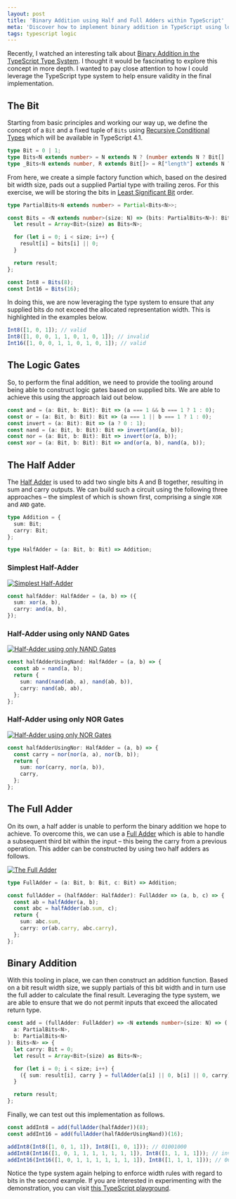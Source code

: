 ```yaml
---
layout: post
title: 'Binary Addition using Half and Full Adders within TypeScript'
meta: 'Discover how to implement binary addition in TypeScript using logic gates, half adders, and full adders for robust type safety and efficient computation.'
tags: typescript logic
---
```


Recently, I watched an interesting talk about [Binary Addition in the TypeScript Type System](https://www.youtube.com/watch?v=7lyb22x9tcM).
I thought it would be fascinating to explore this concept in more depth.
I wanted to pay close attention to how I could leverage the TypeScript type system to help ensure validity in the final implementation.

<!--more-->

## The Bit

Starting from basic principles and working our way up, we define the concept of a `Bit` and a fixed tuple of `Bits` using [Recursive Conditional Types](https://devblogs.microsoft.com/typescript/announcing-typescript-4-1-beta/#recursive-conditional-types) which will be available in TypeScript 4.1.

```typescript
type Bit = 0 | 1;
type Bits<N extends number> = N extends N ? (number extends N ? Bit[] : _Bits<N, []>) : never;
type _Bits<N extends number, R extends Bit[]> = R["length"] extends N ? R : _Bits<N, [Bit, ...R]>;
```

From here, we create a simple factory function which, based on the desired bit width size, pads out a supplied Partial type with trailing zeros.
For this exercise, we will be storing the bits in [Least Significant Bit](https://en.wikipedia.org/wiki/Bit_numbering#Least_significant_bit) order.

```typescript
type PartialBits<N extends number> = Partial<Bits<N>>;

const Bits = <N extends number>(size: N) => (bits: PartialBits<N>): Bits<N> => {
  let result = Array<Bit>(size) as Bits<N>;

  for (let i = 0; i < size; i++) {
    result[i] = bits[i] || 0;
  }

  return result;
};

const Int8 = Bits(8);
const Int16 = Bits(16);
```

In doing this, we are now leveraging the type system to ensure that any supplied bits do not exceed the allocated representation width.
This is highlighted in the examples below.

```typescript
Int8([1, 0, 1]); // valid
Int8([1, 0, 0, 1, 1, 0, 1, 0, 1]); // invalid
Int16([1, 0, 0, 1, 1, 0, 1, 0, 1]); // valid
```

## The Logic Gates

So, to perform the final addition, we need to provide the tooling around being able to construct logic gates based on supplied bits.
We are able to achieve this using the approach laid out below.

```typescript
const and = (a: Bit, b: Bit): Bit => (a === 1 && b === 1 ? 1 : 0);
const or = (a: Bit, b: Bit): Bit => (a === 1 || b === 1 ? 1 : 0);
const invert = (a: Bit): Bit => (a ? 0 : 1);
const nand = (a: Bit, b: Bit): Bit => invert(and(a, b));
const nor = (a: Bit, b: Bit): Bit => invert(or(a, b));
const xor = (a: Bit, b: Bit): Bit => and(or(a, b), nand(a, b));
```

## The Half Adder

The [Half Adder](<https://en.wikipedia.org/wiki/Adder_(electronics)#Half_adder>) is used to add two single bits A and B together, resulting in sum and carry outputs.
We can build such a circuit using the following three approaches – the simplest of which is shown first, comprising a single `XOR` and `AND` gate.

```typescript
type Addition = {
  sum: Bit;
  carry: Bit;
};

type HalfAdder = (a: Bit, b: Bit) => Addition;
```

### Simplest Half-Adder

[![Simplest Half-Adder](/uploads/binary-addition-using-half-and-full-adders-within-typescript/half-adder.jpg)](https://www.electronicshub.org/half-adder-and-full-adder-circuits/#Half_Adder)

```typescript
const halfAdder: HalfAdder = (a, b) => ({
  sum: xor(a, b),
  carry: and(a, b),
});
```

### Half-Adder using only NAND Gates

[![Half-Adder using only NAND Gates](/uploads/binary-addition-using-half-and-full-adders-within-typescript/half-adder-nand.jpg)](https://www.electronicshub.org/half-adder-and-full-adder-circuits/#Half_Adder_using_NAND_Gates)

```typescript
const halfAdderUsingNand: HalfAdder = (a, b) => {
  const ab = nand(a, b);
  return {
    sum: nand(nand(ab, a), nand(ab, b)),
    carry: nand(ab, ab),
  };
};
```

### Half-Adder using only NOR Gates

[![Half-Adder using only NOR Gates](/uploads/binary-addition-using-half-and-full-adders-within-typescript/half-adder-nor.jpg)](https://www.electronicshub.org/half-adder-and-full-adder-circuits/#Half_Adder_using_NOR_Gates)

```typescript
const halfAdderUsingNor: HalfAdder = (a, b) => {
  const carry = nor(nor(a, a), nor(b, b));
  return {
    sum: nor(carry, nor(a, b)),
    carry,
  };
};
```

## The Full Adder

On its own, a half adder is unable to perform the binary addition we hope to achieve.
To overcome this, we can use a [Full Adder](<https://en.wikipedia.org/wiki/Adder_(electronics)#Full_adder>) which is able to handle a subsequent third bit within the input – this being the carry from a previous operation.
This adder can be constructed by using two half adders as follows.

[![The Full Adder](/uploads/binary-addition-using-half-and-full-adders-within-typescript/full-adder.jpg)](https://www.electronicshub.org/half-adder-and-full-adder-circuits/#Full_Adder)

```typescript
type FullAdder = (a: Bit, b: Bit, c: Bit) => Addition;

const fullAdder = (halfAdder: HalfAdder): FullAdder => (a, b, c) => {
  const ab = halfAdder(a, b);
  const abc = halfAdder(ab.sum, c);
  return {
    sum: abc.sum,
    carry: or(ab.carry, abc.carry),
  };
};
```

## Binary Addition

With this tooling in place, we can then construct an addition function.
Based on a bit result width size, we supply partials of this bit width and in turn use the full adder to calculate the final result.
Leveraging the type system, we are able to ensure that we do not permit inputs that exceed the allocated return type.

```typescript
const add = (fullAdder: FullAdder) => <N extends number>(size: N) => (
  a: PartialBits<N>,
  b: PartialBits<N>
): Bits<N> => {
  let carry: Bit = 0;
  let result = Array<Bit>(size) as Bits<N>;

  for (let i = 0; i < size; i++) {
    ({ sum: result[i], carry } = fullAdder(a[i] || 0, b[i] || 0, carry));
  }

  return result;
};
```

Finally, we can test out this implementation as follows.

```typescript
const addInt8 = add(fullAdder(halfAdder))(8);
const addInt16 = add(fullAdder(halfAdderUsingNand))(16);

addInt8(Int8([1, 0, 1, 1]), Int8([1, 0, 1])); // 01001000
addInt8(Int16([1, 0, 1, 1, 1, 1, 1, 1, 1]), Int8([1, 1, 1, 1])); // invalid
addInt16(Int16([1, 0, 1, 1, 1, 1, 1, 1, 1]), Int8([1, 1, 1, 1])); // 0011000001000000
```

Notice the type system again helping to enforce width rules with regard to bits in the second example.
If you are interested in experimenting with the demonstration, you can visit [this TypeScript playground](https://www.typescriptlang.org/play?ts=4.1.0-beta#code/C4TwDgpgBAQglsKBeKAGKAfKBGA3AKFElgQGcAeAOSggA9gIA7AE1KkYFcBbAIwgCcAfMijU6DFm2oB+KAApOvATXpNWoqLPjAA2gF0oALigB9bRUoAaKPsEBKI+wgA3AQSLQzZKionrFfPzWAEq+amzatiLBOgBEADZMAObAABaxBuLhGrKhxl7AFtY62tYAdBXBeoLu4NAACgCG-MBwjfHmPlmS7NyBwihNLW3x5J2UgjX4+ADGAPaMpIjmIl2qPQECgnKkcABeEMaUDkjCcjxkxkOt7eP2xnfIwgDe+FBQiYj8EKQc8YgoACC-H4jRAYwQ212BwcjQi3gmBDeUAAZnN+PJPlA4CJULhsVByFBoRB8XAANTkhyvd7vb6-f46OAGFAXQpMgwYLB45EAX2mdIgwA4-EYUHpf2ABF5SPmi0QAElGMAABwicxyFV2AhypZQJXAbAANnVZDkxu1011iEaLBEckaDwQ1h4TuAdjdT3kjWQSBQ2CgADJA1AeL7-ZocI5UJbrVB0fbHSRgC63R7k16HeGo1zQ9mA7IA8YYzqFnq4IxXC1E2nPadvZH0MZsLGy4hGLbmDXk6nk+ntF6K1XgA6WA6XXZW-L2AmUA63b3tP2EIPKwIR+jx6HJ6Xp7RZ96F6Haxn6525JvGhPrB2x1ft5bCHUoIDmMwEHAFiIacTuG6CO8MzNPwID-vgMrTB4UAABLtCir7MMoc5JqUx59l6CEfgssptlAqRwQhAjGLB8TwW+SHehOmY-r8XDGPu-BbjwdiWMiQEgqBUDnvezGsbyj5xvhpGEfwACquyMEklCdsRBHkRiyFUfWP5xo0YYoLezBMZagrCqKUA-u8tHGJpCjcTw1iNCx7DmROLHIoBwGcaZamWbxfLSjh05CWRiFiRJUnorJwnyYmSkvGxuHsSBIiMJucWMfeVk3puFkPgB4pCiKYqGb+dEzox0UgCliV2axtJQEV5VQBBEFPsQABifzxCJ3aoa6PaVWmGFvlhjBeXqKLNa1c4+SJwW+QI6ZNfELWhfWTHWDMJwRYBuFqSIY3ydpGWqTwMybXJfkOjwZS0UtOmZXpOUOXlxhqTMZ3cNVjkccYl6nVVXH7WURX2e8tUDTab72kNs3jVAM1zX5K2EmI6z+H0Ww7PshyiLDcjIkm1wjHc1UdTjtwIoI+DLoUVADKtHxCpVTl1mgGVYhK-wiMCoLgtoUKo7C8Lk4iAqogmchYjiKB4gSRIkmSlLUrdcjPHdmUMrozJLU5NUiGD0MCA6HKYNyLp67mqBqxxO58gL3zXUrkqeVa61vgaaooI0b5yFrIlyFtMN2JqU56q7zAGsaIiB+7w3bd7AjiRWUmdpO5pGgJZZzIkv2JM0cj+6nEBlPEcxJA6jvKiqchO3IOjYNYJs4NY2B6NZ5eV9XdcN+buo53nBdF0HyrGmXfdGhXVdoHXY+1xPI9Tw31hN1P4-15OlpAA).
